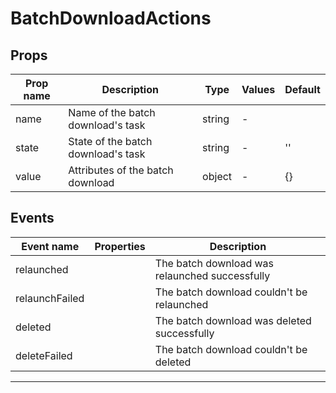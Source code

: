 # BatchDownloadActions

## Props

| Prop name | Description                        | Type   | Values | Default |
| --------- | ---------------------------------- | ------ | ------ | ------- |
| name      | Name of the batch download's task  | string | -      |         |
| state     | State of the batch download's task | string | -      | ''      |
| value     | Attributes of the batch download   | object | -      | {}      |

## Events

| Event name     | Properties | Description                                    |
| -------------- | ---------- | ---------------------------------------------- |
| relaunched     |            | The batch download was relaunched successfully |
| relaunchFailed |            | The batch download couldn't be relaunched      |
| deleted        |            | The batch download was deleted successfully    |
| deleteFailed   |            | The batch download couldn't be deleted         |

---
